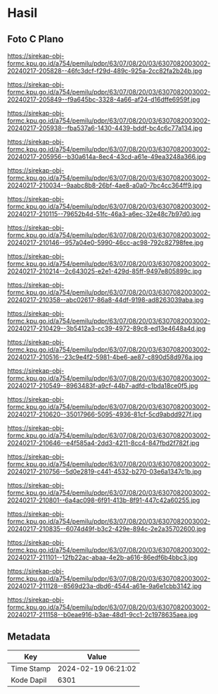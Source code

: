 # Hasil

## Foto C Plano

https://sirekap-obj-formc.kpu.go.id/a754/pemilu/pdpr/63/07/08/20/03/6307082003002-20240217-205828--46fc3dcf-f29d-489c-925a-2cc82fa2b24b.jpg

https://sirekap-obj-formc.kpu.go.id/a754/pemilu/pdpr/63/07/08/20/03/6307082003002-20240217-205849--f9a645bc-3328-4a66-af24-d16dffe6959f.jpg

https://sirekap-obj-formc.kpu.go.id/a754/pemilu/pdpr/63/07/08/20/03/6307082003002-20240217-205938--fba537a6-1430-4439-bddf-bc4c6c77a134.jpg

https://sirekap-obj-formc.kpu.go.id/a754/pemilu/pdpr/63/07/08/20/03/6307082003002-20240217-205956--b30a614a-8ec4-43cd-a61e-49ea3248a366.jpg

https://sirekap-obj-formc.kpu.go.id/a754/pemilu/pdpr/63/07/08/20/03/6307082003002-20240217-210034--9aabc8b8-26bf-4ae8-a0a0-7bc4cc364ff9.jpg

https://sirekap-obj-formc.kpu.go.id/a754/pemilu/pdpr/63/07/08/20/03/6307082003002-20240217-210115--79652b4d-51fc-46a3-a6ec-32e48c7b97d0.jpg

https://sirekap-obj-formc.kpu.go.id/a754/pemilu/pdpr/63/07/08/20/03/6307082003002-20240217-210146--957a04e0-5990-46cc-ac98-792c82798fee.jpg

https://sirekap-obj-formc.kpu.go.id/a754/pemilu/pdpr/63/07/08/20/03/6307082003002-20240217-210214--2c643025-e2e1-429d-85ff-9497e805899c.jpg

https://sirekap-obj-formc.kpu.go.id/a754/pemilu/pdpr/63/07/08/20/03/6307082003002-20240217-210358--abc02617-86a8-44df-9198-ad8263039aba.jpg

https://sirekap-obj-formc.kpu.go.id/a754/pemilu/pdpr/63/07/08/20/03/6307082003002-20240217-210429--3b5412a3-cc39-4972-89c8-ed13e4648a4d.jpg

https://sirekap-obj-formc.kpu.go.id/a754/pemilu/pdpr/63/07/08/20/03/6307082003002-20240217-210516--23c9e4f2-5981-4be6-ae87-c890d58d976a.jpg

https://sirekap-obj-formc.kpu.go.id/a754/pemilu/pdpr/63/07/08/20/03/6307082003002-20240217-210549--8963483f-a9cf-44b7-adfd-c1bda18ce0f5.jpg

https://sirekap-obj-formc.kpu.go.id/a754/pemilu/pdpr/63/07/08/20/03/6307082003002-20240217-210620--35017966-5095-4936-81cf-5cd9abdd927f.jpg

https://sirekap-obj-formc.kpu.go.id/a754/pemilu/pdpr/63/07/08/20/03/6307082003002-20240217-210646--e4f585a4-2dd3-4211-8cc4-847fbd2f782f.jpg

https://sirekap-obj-formc.kpu.go.id/a754/pemilu/pdpr/63/07/08/20/03/6307082003002-20240217-210756--5d0e2819-c441-4532-b270-03e6a1347c1b.jpg

https://sirekap-obj-formc.kpu.go.id/a754/pemilu/pdpr/63/07/08/20/03/6307082003002-20240217-210801--6a4ac098-6f91-413b-8f91-447c42a60255.jpg

https://sirekap-obj-formc.kpu.go.id/a754/pemilu/pdpr/63/07/08/20/03/6307082003002-20240217-210835--6074d49f-b3c2-429e-894c-2e2a35702600.jpg

https://sirekap-obj-formc.kpu.go.id/a754/pemilu/pdpr/63/07/08/20/03/6307082003002-20240217-211101--12fb22ac-abaa-4e2b-a616-86edf6b4bbc3.jpg

https://sirekap-obj-formc.kpu.go.id/a754/pemilu/pdpr/63/07/08/20/03/6307082003002-20240217-211128--8569d23a-dbd6-4544-a61e-9a6e1cbb3142.jpg

https://sirekap-obj-formc.kpu.go.id/a754/pemilu/pdpr/63/07/08/20/03/6307082003002-20240217-211158--b0eae916-b3ae-48d1-9cc1-2c1978635aea.jpg


## Metadata

| Key        | Value               |
| ---------- | ------------------- |
| Time Stamp | 2024-02-19 06:21:02 |
| Kode Dapil | 6301                |



